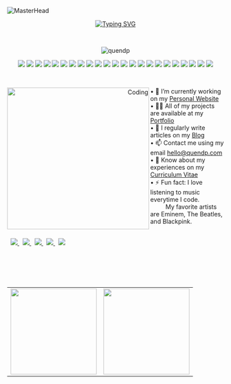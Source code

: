 ![MasterHead](https://thumbs.gfycat.com/BetterHandmadeGull-size_restricted.gif)

<p align="center">
  <a href="https://github.com/quendp">
    <img src="https://readme-typing-svg.demolab.com?font=Poppins&weight=500&size=32&duration=2500&pause=100&color=00FFD2&center=true&vCenter=true&multiline=true&repeat=true&width=800&height=100&lines=Quen+Del+Pilar;Software+Engineer+%7C+Full+Stack+Web+Developer" alt="Typing SVG" />
 </a>
</p>

<br>
<p align="center">
  <img src="https://komarev.com/ghpvc/?username=quendp&label=Profile%20views&color=24283b&style=flat" alt="quendp" />
</p>
<p align="center">
  <img src="https://img.shields.io/badge/-JavaScript-24283b?style=flat-square&logo=javascript">
  <img src="https://img.shields.io/badge/-HTML-24283b?style=flat-square&logo=html5">
  <img src="https://img.shields.io/badge/-CSS-24283b?style=flat-square&logo=css3">
  <img src="https://img.shields.io/badge/-React JS-24283b?style=flat-square&logo=react">
  <img src="https://img.shields.io/badge/-Node JS-24283b?style=flat-square&logo=nodedotjs">
  <img src="https://img.shields.io/badge/-MySql-24283b?style=flat-square&logo=mysql"> 
  <img src="https://img.shields.io/badge/-PHP-24283b?style=flat-square&logo=php">
  <img src="https://img.shields.io/badge/-Express JS-24283b?style=flat-square&logo=express">   
  <img src="https://img.shields.io/badge/-Python-24283b?style=flat-square&logo=python">
  <img src="https://img.shields.io/badge/-Git-24283b?style=flat-square&logo=git">   
  <img src="https://img.shields.io/badge/-Bash-24283b?style=flat-square&logo=gnubash">
  <img src="https://img.shields.io/badge/-Bootstrap-24283b?style=flat-square&logo=bootstrap">
  <img src="https://img.shields.io/badge/-Tailwind-24283b?style=flat-square&logo=tailwindcss">
  <img src="https://img.shields.io/badge/-JWT-24283b?style=flat-square&logo=jsonwebtokens">
  <img src="https://img.shields.io/badge/-Axios-24283b?style=flat-square&logo=axios">
  <img src="https://img.shields.io/badge/-Sequelize-24283b?style=flat-square&logo=sequelize"> 
  <img src="https://img.shields.io/badge/-VS Code-24283b?style=flat-square&logo=visualstudiocode">   
  <img src="https://img.shields.io/badge/-GitHub-24283b?style=flat-square&logo=github">
  <img src="https://img.shields.io/badge/-Sass-24283b?style=flat-square&logo=sass">
  <img src="https://img.shields.io/badge/-AWS-24283b?style=flat-square&logo=amazonaws">
  <img src="https://img.shields.io/badge/-Photoshop-24283b?style=flat-square&logo=adobephotoshop">
  <img src="https://img.shields.io/badge/-Illustrator-24283b?style=flat-square&logo=adobeillustrator">
  <img src="https://img.shields.io/badge/-Figma-24283b?style=flat-square&logo=figma">
</p>

<br>

<p align="right"> 
 <img align="left" alt="Coding" width="330" " src="https://qph.cf2.quoracdn.net/main-qimg-3bd139022dfbf3b91ec200318cc13148" />
<dl>
  <dd>
    <dl>
        <dd>
    &#8226; 🔭 I’m currently working on my <a href="https://quendp.com"> Personal Website </a>
  </dd>
  <dd>
    &#8226; 👨‍💻 All of my projects are available at my  <a href="https://quendp.com/portfolio/"> Portfolio </a>
  </dd>
  <dd>
    &#8226; 📝 I regularly write articles on my <a href="https://quendp.com/blog/"> Blog </a>
  </dd>
  <dd>
    &#8226; 📫 Contact me using my email <a href="mailto:hello@quendp.com"> hello@quendp.com </a>
  </dd>
  <dd>
    &#8226; 📄 Know about my experiences on my <a href="https://quendp.com/curriculum-vitae/"> Curriculum Vitae </a>
  </dd>
   <dd>
    &#8226; ⚡ Fun fact: I love listening to music everytime I code.
   <br>
    &nbsp;&nbsp;&nbsp;&nbsp;&nbsp;&nbsp;&nbsp;&nbsp;
     My favorite artists are Eminem, The Beatles, and Blackpink.
   </dd>
    </dl>
  </dd>
</dl>
  <br>
  &nbsp;
  <a href="https://quendp.com/" target="blank">
   <img src="https://img.shields.io/badge/Website-quendp.com-24283b?style=flat-square">
  </a>
  &nbsp;
  <a href="https://linkedin.com/in/quendp/" target="blank">
    <img src="https://img.shields.io/badge/-Linkedin-24283b?style=flat-square&logo=linkedin">
  </a>
  &nbsp;
  <a href="mailto:hello@quendp.com">
    <img src="https://img.shields.io/badge/-Email-24283b?style=flat-square&logo=gmail&logoColor=white">
</a>
  &nbsp;
<a href="https://fb.com/itsquendp/" target="blank">
  <img src="https://img.shields.io/badge/-Facebook-24283b?style=flat-square&logo=facebook">
</a>
  &nbsp;
<a href="https://www.youtube.com/@quendp" target="blank">
  <img src="https://img.shields.io/badge/-YouTube-24283b?style=flat-square&logo=youtube">
</a>
</p>

<br>

<br><br>
<table cellpadding="0">
  <tr style="padding: 0">
    <!-- GitHub Stats Card -->  
    <td valign="top"><img height="200" src="https://github-readme-stats.vercel.app/api?username=quendp&count_private=true&show_icons=true&theme=tokyonight&hide_border=true&custom_title=My%20GitHub%20Stats"/></td>
    <!-- GitHub Top Language Card -->
    <td valign="top"><img height="200" src="https://github-readme-stats.vercel.app/api/top-langs/?username=quendp&langs_count=6&layout=compact&theme=tokyonight&hide_border=true&hide=HTML&custom_title=Top%20Languages"/></td>
  </tr>
</table>
